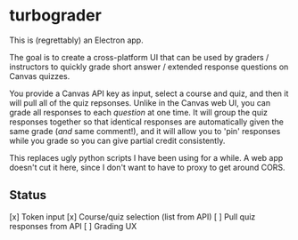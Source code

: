 turbograder
=====

This is (regrettably) an Electron app.

The goal is to create a cross-platform UI that can be used by graders / instructors to quickly grade short answer / extended response questions on Canvas quizzes.

You provide a Canvas API key as input, select a course and quiz, and then it will pull all of the quiz repsonses. Unlike in the Canvas web UI, you can grade all responses to each *question* at one time. It will group the quiz responses together so that identical responses are automatically given the same grade (*and* same comment!), and it will allow you to 'pin' responses while you grade so you can give partial credit consistently.

This replaces ugly python scripts I have been using for a while. A web app doesn't cut it here, since I don't want to have to proxy to get around CORS.


Status
----

[x] Token input
[x] Course/quiz selection (list from API)
[ ] Pull quiz responses from API
[ ] Grading UX

